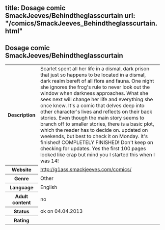 title: Dosage comic SmackJeeves/Behindtheglasscurtain
url: "/comics/SmackJeeves_Behindtheglasscurtain.html"
---
Dosage comic SmackJeeves/Behindtheglasscurtain
-----------------------------------------

<table class="comicinfo">
<tr>
<th>Description</th><td>Scarlet spent all her life in a dismal, dark prison that just so happens to be located in a dismal, dark realm bereft of all flora and fauna. One night she ignores the frog's rule to never look out the window when darkness approaches. What she sees next will change her life and everything she once knew. It's a comic that delves deep into other character's lives and reflects on their back stories. Even though the main story seems to branch off to smaller stories, there is a basic plot, which the reader has to decide on. updated on weekends, but best to check it on Monday. It's finished! COMPLETELY FINISHED! Don't keep on checking for updates. Yes the first 100 pages looked like crap but mind you I started this when I was 14!</td>
</tr>
<tr>
<th>Website</th><td><a href="http://g1ass.smackjeeves.com/comics/">http://g1ass.smackjeeves.com/comics/</a></td>
</tr>
<tr>
<th>Genre</th><td>Other</td>
</tr>
<tr>
<th>Language</th><td>English</td>
</tr>
<tr>
<th>Adult content</th><td>no</td>
</tr>
<tr>
<th>Status</th><td>ok on 04.04.2013</td>
</tr>
<tr>
<th>Rating</th><td><div class="g-plusone" data-size="standard" data-annotation="bubble"
 data-href="http://g1ass.smackjeeves.com/comics/"></div></td>
</tr>
</table>
<script type="text/javascript">
  (function() {
    var po = document.createElement('script'); po.type = 'text/javascript'; po.async = true;
    po.src = 'https://apis.google.com/js/plusone.js';
    var s = document.getElementsByTagName('script')[0]; s.parentNode.insertBefore(po, s);
  })();
</script>
